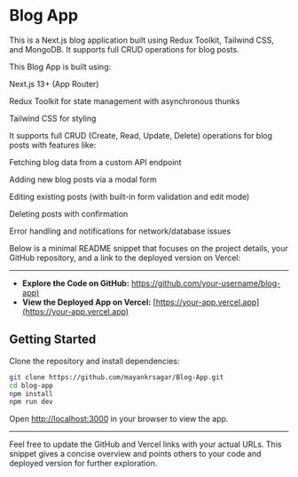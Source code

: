 # Blog App

This is a Next.js blog application built using Redux Toolkit, Tailwind CSS, and MongoDB. It supports full CRUD operations for blog posts.
<!-- Project Overview -->
This Blog App is built using:

Next.js 13+ (App Router)

Redux Toolkit for state management with asynchronous thunks

Tailwind CSS for styling

<!-- MongoDB/Mongoose for database operations -->

It supports full CRUD (Create, Read, Update, Delete) operations for blog posts with features like:

Fetching blog data from a custom API endpoint

Adding new blog posts via a modal form

Editing existing posts (with built-in form validation and edit mode)

Deleting posts with confirmation

Error handling and notifications for network/database issues


Below is a minimal README snippet that focuses on the project details, your GitHub repository, and a link to the deployed version on Vercel:

---

- **Explore the Code on GitHub:** [https://github.com/your-username/blog-app)](https://github.com/mayankrsagar/Blog-App.git)
- **View the Deployed App on Vercel:** [https://your-app.vercel.app](https://your-app.vercel.app)

## Getting Started

Clone the repository and install dependencies:

```bash
git clone https://github.com/mayankrsagar/Blog-App.git
cd blog-app
npm install
npm run dev
```

Open [http://localhost:3000](http://localhost:3000) in your browser to view the app.

---

Feel free to update the GitHub and Vercel links with your actual URLs. This snippet gives a concise overview and points others to your code and deployed version for further exploration.